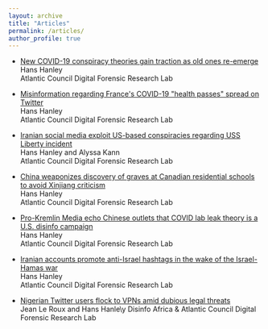 ```yaml
---
layout: archive
title: "Articles"
permalink: /articles/
author_profile: true
---
```

* [New COVID-19 conspiracy theories gain traction as old ones re-emerge](https://medium.com/dfrlab/new-covid-19-conspiracy-theories-gain-traction-as-old-ones-re-emerge-c28e58539198)\
Hans Hanley\
Atlantic Council Digital Forensic Research Lab


* [Misinformation regarding France's COVID-19 "health passes" spread on Twitter](https://medium.com/dfrlab/misinformation-regarding-frances-covid-19-health-passes-spread-on-twitter-ba344920bc16)\
Hans Hanley\
Atlantic Council Digital Forensic Research Lab

* [Iranian social media exploit US-based conspiracies regarding USS Liberty incident](https://medium.com/dfrlab/iranian-social-media-exploit-us-based-conspiracies-regarding-uss-liberty-incident-95bc8960dcfa)\
Hans Hanley and Alyssa Kann\
Atlantic Council Digital Forensic Research Lab

* [China weaponizes discovery of graves at Canadian residential schools to avoid Xinjiang criticism](https://medium.com/dfrlab/china-weaponizes-discovery-of-graves-at-canadian-residential-schools-to-avoid-xinjiang-criticism-6bf618a6e954)\
Hans Hanley\
Atlantic Council Digital Forensic Research Lab

* [Pro-Kremlin Media echo Chinese outlets that COVID lab leak theory is a U.S. disinfo campaign](https://medium.com/dfrlab/pro-kremlin-media-echo-chinese-outlets-that-covid-lab-leak-theory-is-a-u-s-disinfo-campaign-7f1bdc28f0a4)\
Hans Hanley\
Atlantic Council Digital Forensic Research Lab

* [Iranian accounts promote anti-Israel hashtags in the wake of the Israel-Hamas war](https://medium.com/dfrlab/iranian-accounts-promote-anti-israel-hashtags-in-the-wake-of-the-israel-hamas-war-c1240ec25152)\
Hans Hanley\
Atlantic Council Digital Forensic Research Lab 

* [Nigerian Twitter users flock to VPNs amid dubious legal threats](https://medium.com/dfrlab/nigerian-twitter-users-flock-to-vpns-amid-dubious-legal-threats-395101f95cd3)\
Jean Le Roux and Hans Hanle\y 
Disinfo Africa & Atlantic Council Digital Forensic Research Lab 
